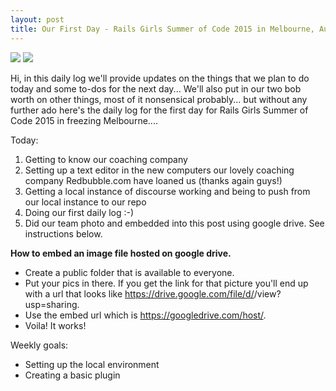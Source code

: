 ```yaml
---
layout: post
title: Our First Day - Rails Girls Summer of Code 2015 in Melbourne, Australia
---
```


![](https://drive.google.com/file/d/0BzxRUlDjwAFeTldoSzdNbXJuQkE/view?usp=sharing)
![](https://googledrive.com/host/0BzxRUlDjwAFeTldoSzdNbXJuQkE)

Hi, in this daily log we'll provide updates on the things that we plan to do today and some to-dos for the next day...
We'll also put in our two bob worth on other things, most of it nonsensical probably... but without any further ado here's the daily
log for the first day for Rails Girls Summer of Code 2015 in freezing Melbourne....

Today:

1.  Getting to know our coaching company 
2.  Setting up a text editor in the new computers our lovely coaching company Redbubble.com have loaned us (thanks again guys!)
3.  Getting a local instance of discourse working and being to push from our local instance to our repo
4.  Doing our first daily log :-)
5.  Did our team photo and embedded into this post using google drive. See instructions below.

**How to embed an image file hosted on google drive.**
- Create a public folder that is available to everyone.
- Put your pics in there.  If you get the link for that picture you'll end up with a url that looks like https://drive.google.com/file/d/<yourimageid>/view?usp=sharing.
- Use the embed url which is https://googledrive.com/host/<yourimageid>.
- Voila! It works!

Weekly goals:
* Setting up the local environment
* Creating a basic plugin



